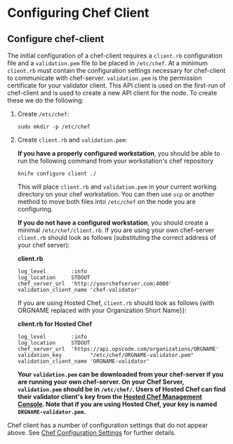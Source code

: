 Configuring Chef Client
=======================

Configure chef-client
---------------------

The initial configuration of a chef-client requires a `client.rb`
configuration file and a `validation.pem` file to be placed in
`/etc/chef`. At a minimum `client.rb` must contain the configuration
settings necessary for chef-client to communicate with chef-server.
`validation.pem` is the permission certificate for your validator
client. This API client is used on the first-run of chef-client and is
used to create a new API client for the node. To create these we do the
following:

1.  Create `/etc/chef`:

        sudo mkdir -p /etc/chef

2.  Create `client.rb` and `validation.pem`:   
      
    **If you have a properly configured workstation**, you should be
    able to run the following command from your workstation's chef
    repository

        knife configure client ./

    This will place `client.rb` and `validation.pem` in your current
    working directory on your chef workstation. You can then use `scp`
    or another method to move both files into `/etc/chef` on the node
    you are configuring.   
      
    **If you do not have a configured workstation**, you should create a
    minimal `/etc/chef/client.rb`. If you are using your own chef-server
    `client.rb` should look as follows (substituting the correct address
    of your chef server):

    **client.rb**

        log_level        :info
        log_location     STDOUT
        chef_server_url  'http://yourchefserver.com:4000'
        validation_client_name 'chef-validator'

    If you are using Hosted Chef, `client.rb` should look as follows
    (with ORGNAME replaced with your Organization Short Name}}:

    **client.rb for Hosted Chef**

        log_level        :info
        log_location     STDOUT
        chef_server_url  'https://api.opscode.com/organizations/ORGNAME'
        validation_key         "/etc/chef/ORGNAME-validator.pem"
        validation_client_name 'ORGNAME-validator'

      
      
    **Your `validation.pem` can be downloaded from your chef-server if
    you are running your own chef-server. On your Chef Server,
    `validation.pem` should be in `/etc/chef/`. Users of Hosted Chef can
    find their validator client's key from the [Hosted Chef Management
    Console](Managing%20Organizations%20with%20the%20Hosted%20Chef%20Management%20Console.html "Managing Organizations with the Hosted Chef Management Console").
    Note that if you are using Hosted Chef, your key is named
    `ORGNAME-validator.pem`.**

Chef client has a number of configuration settings that do not appear
above. See [Chef Configuration
Settings](Chef%20Configuration%20Settings.html "Chef Configuration Settings")
for further details.
